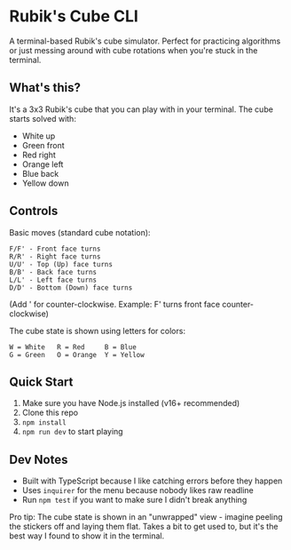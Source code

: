 # Rubik's Cube CLI

A terminal-based Rubik's cube simulator. Perfect for practicing algorithms or just messing around with cube rotations when you're stuck in the terminal.

## What's this?

It's a 3x3 Rubik's cube that you can play with in your terminal. The cube starts solved with:

- White up
- Green front
- Red right
- Orange left
- Blue back
- Yellow down

## Controls

Basic moves (standard cube notation):

```
F/F' - Front face turns
R/R' - Right face turns
U/U' - Top (Up) face turns
B/B' - Back face turns
L/L' - Left face turns
D/D' - Bottom (Down) face turns
```

(Add ' for counter-clockwise. Example: F' turns front face counter-clockwise)

The cube state is shown using letters for colors:

```
W = White   R = Red     B = Blue
G = Green   O = Orange  Y = Yellow
```

## Quick Start

1. Make sure you have Node.js installed (v16+ recommended)
2. Clone this repo
3. `npm install`
4. `npm run dev` to start playing

## Dev Notes

- Built with TypeScript because I like catching errors before they happen
- Uses `inquirer` for the menu because nobody likes raw readline
- Run `npm test` if you want to make sure I didn't break anything

Pro tip: The cube state is shown in an "unwrapped" view - imagine peeling the stickers off and laying them flat. Takes a bit to get used to, but it's the best way I found to show it in the terminal.
